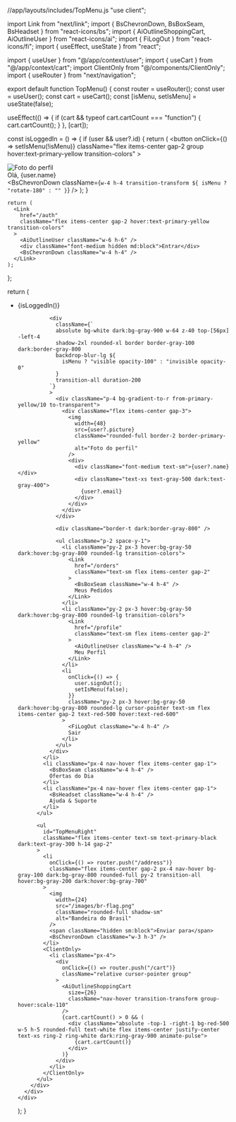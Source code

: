 //app/layouts/includes/TopMenu.js
"use client";

import Link from "next/link";
import { BsChevronDown, BsBoxSeam, BsHeadset } from "react-icons/bs";
import { AiOutlineShoppingCart, AiOutlineUser } from "react-icons/ai";
import { FiLogOut } from "react-icons/fi";
import { useEffect, useState } from "react";

import { useUser } from "@/app/context/user";
import { useCart } from "@/app/context/cart";
import ClientOnly from "@/components/ClientOnly";
import { useRouter } from "next/navigation";

export default function TopMenu() {
  const router = useRouter();
  const user = useUser();
  const cart = useCart();
  const [isMenu, setIsMenu] = useState(false);

  useEffect(() => {
    if (cart && typeof cart.cartCount === "function") {
      cart.cartCount();
    }
  }, [cart]);

  const isLoggedIn = () => {
    if (user && user?.id) {
      return (
        <button
          onClick={() => setIsMenu(!isMenu)}
          className="flex items-center gap-2 group hover:text-primary-yellow transition-colors"
        >
          <div className="relative">
            <img
              width={32}
              src={user?.picture}
              className="rounded-full border-2 border-primary-yellow transition-transform group-hover:scale-105"
              alt="Foto do perfil"
            />
            <div className="absolute bottom-0 right-0 w-3 h-3 bg-green-500 rounded-full ring-2 ring-white dark:ring-gray-900" />
          </div>
          <div className="font-medium hidden md:block">Olá, {user.name}</div>
          <BsChevronDown
            className={`w-4 h-4 transition-transform ${
              isMenu ? "rotate-180" : ""
            }`}
          />
        </button>
      );
    }

    return (
      <Link
        href="/auth"
        className="flex items-center gap-2 hover:text-primary-yellow transition-colors"
      >
        <AiOutlineUser className="w-6 h-6" />
        <div className="font-medium hidden md:block">Entrar</div>
        <BsChevronDown className="w-4 h-4" />
      </Link>
    );
  };

  return (
    <div className="hidden md:block">
      <div
        id="TopMenu"
        className="border-b bg-white/80 backdrop-blur-sm dark:bg-gray-900/80 dark:border-gray-800 shadow-sm relative z-[500]"
      >
        <div className="flex items-center justify-between w-full mx-auto max-w-7xl px-4">
          <ul
            id="TopMenuLeft"
            className="flex items-center text-sm text-primary-black dark:text-gray-300 h-14"
          >
            <li className="relative px-4">
              {isLoggedIn()}

              <div
                className={`
                absolute bg-white dark:bg-gray-900 w-64 z-40 top-[56px] -left-4
                shadow-2xl rounded-xl border border-gray-100 dark:border-gray-800
                backdrop-blur-lg ${
                  isMenu ? "visible opacity-100" : "invisible opacity-0"
                } 
                transition-all duration-200
              `}
              >
                <div className="p-4 bg-gradient-to-r from-primary-yellow/10 to-transparent">
                  <div className="flex items-center gap-3">
                    <img
                      width={48}
                      src={user?.picture}
                      className="rounded-full border-2 border-primary-yellow"
                      alt="Foto do perfil"
                    />
                    <div>
                      <div className="font-medium text-sm">{user?.name}</div>
                      <div className="text-xs text-gray-500 dark:text-gray-400">
                        {user?.email}
                      </div>
                    </div>
                  </div>
                </div>

                <div className="border-t dark:border-gray-800" />

                <ul className="p-2 space-y-1">
                  <li className="py-2 px-3 hover:bg-gray-50 dark:hover:bg-gray-800 rounded-lg transition-colors">
                    <Link
                      href="/orders"
                      className="text-sm flex items-center gap-2"
                    >
                      <BsBoxSeam className="w-4 h-4" />
                      Meus Pedidos
                    </Link>
                  </li>
                  <li className="py-2 px-3 hover:bg-gray-50 dark:hover:bg-gray-800 rounded-lg transition-colors">
                    <Link
                      href="/profile"
                      className="text-sm flex items-center gap-2"
                    >
                      <AiOutlineUser className="w-4 h-4" />
                      Meu Perfil
                    </Link>
                  </li>
                  <li
                    onClick={() => {
                      user.signOut();
                      setIsMenu(false);
                    }}
                    className="py-2 px-3 hover:bg-gray-50 dark:hover:bg-gray-800 rounded-lg cursor-pointer text-sm flex items-center gap-2 text-red-500 hover:text-red-600"
                  >
                    <FiLogOut className="w-4 h-4" />
                    Sair
                  </li>
                </ul>
              </div>
            </li>
            <li className="px-4 nav-hover flex items-center gap-1">
              <BsBoxSeam className="w-4 h-4" />
              Ofertas do Dia
            </li>
            <li className="px-4 nav-hover flex items-center gap-1">
              <BsHeadset className="w-4 h-4" />
              Ajuda & Suporte
            </li>
          </ul>

          <ul
            id="TopMenuRight"
            className="flex items-center text-sm text-primary-black dark:text-gray-300 h-14 gap-2"
          >
            <li
              onClick={() => router.push("/address")}
              className="flex items-center gap-2 px-4 nav-hover bg-gray-100 dark:bg-gray-800 rounded-full py-2 transition-all hover:bg-gray-200 dark:hover:bg-gray-700"
            >
              <img
                width={24}
                src="/images/br-flag.png"
                className="rounded-full shadow-sm"
                alt="Bandeira do Brasil"
              />
              <span className="hidden sm:block">Enviar para</span>
              <BsChevronDown className="w-3 h-3" />
            </li>
            <ClientOnly>
              <li className="px-4">
                <div
                  onClick={() => router.push("/cart")}
                  className="relative cursor-pointer group"
                >
                  <AiOutlineShoppingCart
                    size={26}
                    className="nav-hover transition-transform group-hover:scale-110"
                  />
                  {cart.cartCount() > 0 && (
                    <div className="absolute -top-1 -right-1 bg-red-500 w-5 h-5 rounded-full text-white flex items-center justify-center text-xs ring-2 ring-white dark:ring-gray-900 animate-pulse">
                      {cart.cartCount()}
                    </div>
                  )}
                </div>
              </li>
            </ClientOnly>
          </ul>
        </div>
      </div>
    </div>
  );
}
